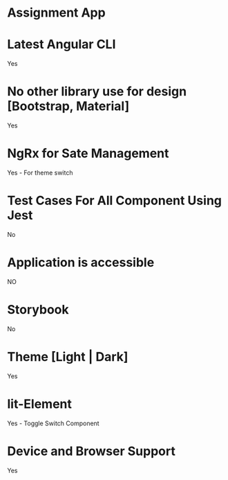 # Assignment App

# Latest Angular CLI
  Yes
# No other library use for design [Bootstrap, Material]
  Yes
# NgRx for Sate Management
  Yes - For theme switch
# Test Cases For All Component Using Jest
  No
# Application is accessible
  NO
# Storybook
  No
# Theme [Light | Dark]
  Yes
# lit-Element
  Yes - Toggle Switch Component
# Device and Browser Support
  Yes